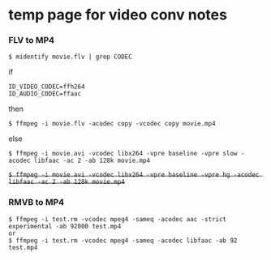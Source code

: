 # temp page for video conv notes

### FLV to MP4 ###
```
$ midentify movie.flv | grep CODEC
```
if
```
ID_VIDEO_CODEC=ffh264
ID_AUDIO_CODEC=ffaac
```
then
```
$ ffmpeg -i movie.flv -acodec copy -vcodec copy movie.mp4
```
else
```
$ ffmpeg -i movie.avi -vcodec libx264 -vpre baseline -vpre slow -acodec libfaac -ac 2 -ab 128k movie.mp4
```
~~`$ ffmpeg -i movie.avi -vcodec libx264 -vpre baseline -vpre hg -acodec libfaac -ac 2 -ab 128k movie.mp4`~~

### RMVB to MP4 ###
```
$ ffmpeg -i test.rm -vcodec mpeg4 -sameq -acodec aac -strict experimental -ab 92000 test.mp4
or
$ ffmpeg -i test.rm -vcodec mpeg4 -sameq -acodec libfaac -ab 92 test.mp4
```